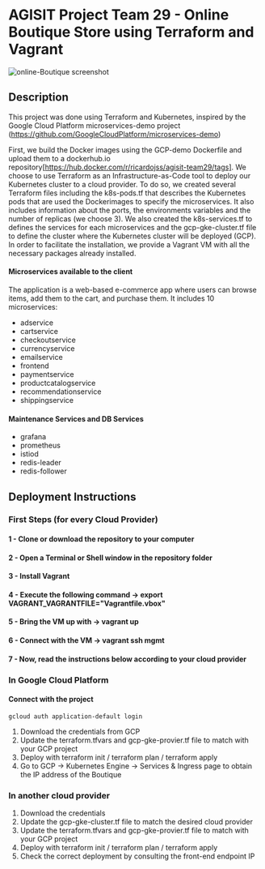 # AGISIT Project Team 29 - Online Boutique Store using Terraform and Vagrant

![online-Boutique screenshot]()

## Description

This project was done using Terraform and Kubernetes, inspired by the Google Cloud Platform microservices-demo project (https://github.com/GoogleCloudPlatform/microservices-demo)

First, we build the Docker images using the GCP-demo Dockerfile and upload them to a dockerhub.io repository[https://hub.docker.com/r/ricardojss/agisit-team29/tags]. We choose to use Terraform as an Infrastructure-as-Code tool to deploy our Kubernetes cluster to a cloud provider.
To do so, we created several Terraform files including the k8s-pods.tf that describes the Kubernetes pods that are used the Dockerimages to specify the microservices. It also includes information about the ports, the environments variables and the number of replicas (we choose 3).
We also created the k8s-services.tf to defines the services for each microservices and the gcp-gke-cluster.tf file to define the cluster where the Kubernetes cluster will be deployed (GCP). In order to facilitate the installation, we provide a Vagrant VM with all the necessary packages already installed.

#### Microservices available to the client
The application is a web-based e-commerce app where users can browse items, add them to the cart, and purchase them. It includes 10 microservices:
- adservice
- cartservice
- checkoutservice
- currencyservice
- emailservice
- frontend
- paymentservice
- productcatalogservice
- recommendationservice
- shippingservice

#### Maintenance Services and DB Services
- grafana
- prometheus
- istiod
- redis-leader
- redis-follower

## Deployment Instructions

### First Steps (for every Cloud Provider)

#### 1 - Clone or download the repository to your computer

#### 2 - Open a Terminal or Shell window in the repository folder

#### 3 - Install Vagrant

#### 4 - Execute the following command -> export VAGRANT_VAGRANTFILE="Vagrantfile.vbox"

#### 5 - Bring the VM up with -> vagrant up

#### 6 - Connect with the VM -> vagrant ssh mgmt

#### 7 - Now, read the instructions below according to your cloud provider

### In Google Cloud Platform

#### Connect with the project
`gcloud auth application-default login`

1) Download the credentials from GCP
2) Update the terraform.tfvars and gcp-gke-provier.tf file to match with your GCP project
3) Deploy with terraform init / terraform plan / terraform apply
4) Go to GCP -> Kubernetes Engine -> Services & Ingress page to obtain the IP address of the Boutique

### In another cloud provider
1) Download the credentials
2) Update the gcp-gke-cluster.tf file to match the desired cloud provider
2) Update the terraform.tfvars and gcp-gke-provier.tf file to match with your GCP project
3) Deploy with terraform init / terraform plan / terraform apply
4) Check the correct deployment by consulting the front-end endpoint IP
